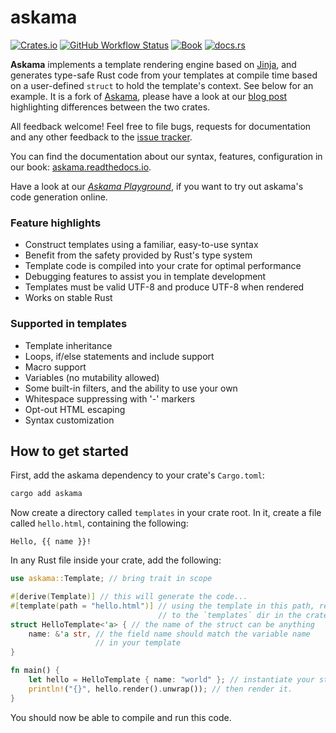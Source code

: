 # askama

[![Crates.io](https://img.shields.io/crates/v/askama?logo=rust&style=flat-square&logoColor=white "Crates.io")](https://crates.io/crates/askama)
[![GitHub Workflow Status](https://img.shields.io/github/actions/workflow/status/askama-rs/askama/rust.yml?branch=master&logo=github&style=flat-square&logoColor=white "GitHub Workflow Status")](https://github.com/askama-rs/askama/actions/workflows/rust.yml)
[![Book](https://img.shields.io/readthedocs/askama?label=book&logo=readthedocs&style=flat-square&logoColor=white "Book")](https://askama.readthedocs.io/)
[![docs.rs](https://img.shields.io/docsrs/askama?logo=docsdotrs&style=flat-square&logoColor=white "docs.rs")](https://docs.rs/askama/)

**Askama** implements a template rendering engine based on [Jinja](https://jinja.palletsprojects.com/),
and generates type-safe Rust code from your templates at compile time
based on a user-defined `struct` to hold the template's context.
See below for an example. It is a fork of [Askama](https://crates.io/crates/askama), please have a look at our
[blog post](https://blog.guillaume-gomez.fr/articles/2024-07-31+docs.rs+switching+jinja+template+framework+from+tera+to+askama)
highlighting differences between the two crates.

All feedback welcome! Feel free to file bugs, requests for documentation and
any other feedback to the [issue tracker][issues].

You can find the documentation about our syntax, features, configuration in our book:
[askama.readthedocs.io](https://askama.readthedocs.io/).

Have a look at our [*Askama Playground*](https://askama-rs.github.io/play-askama/),
if you want to try out askama's code generation online.

### Feature highlights

* Construct templates using a familiar, easy-to-use syntax
* Benefit from the safety provided by Rust's type system
* Template code is compiled into your crate for optimal performance
* Debugging features to assist you in template development
* Templates must be valid UTF-8 and produce UTF-8 when rendered
* Works on stable Rust

### Supported in templates

* Template inheritance
* Loops, if/else statements and include support
* Macro support
* Variables (no mutability allowed)
* Some built-in filters, and the ability to use your own
* Whitespace suppressing with '-' markers
* Opt-out HTML escaping
* Syntax customization

[issues]: https://github.com/askama-rs/askama/issues


How to get started
------------------

First, add the askama dependency to your crate's `Cargo.toml`:

```sh
cargo add askama
```

Now create a directory called `templates` in your crate root.
In it, create a file called `hello.html`, containing the following:

```jinja
Hello, {{ name }}!
```

In any Rust file inside your crate, add the following:

```rust
use askama::Template; // bring trait in scope

#[derive(Template)] // this will generate the code...
#[template(path = "hello.html")] // using the template in this path, relative
                                 // to the `templates` dir in the crate root
struct HelloTemplate<'a> { // the name of the struct can be anything
    name: &'a str, // the field name should match the variable name
                   // in your template
}

fn main() {
    let hello = HelloTemplate { name: "world" }; // instantiate your struct
    println!("{}", hello.render().unwrap()); // then render it.
}
```

You should now be able to compile and run this code.
